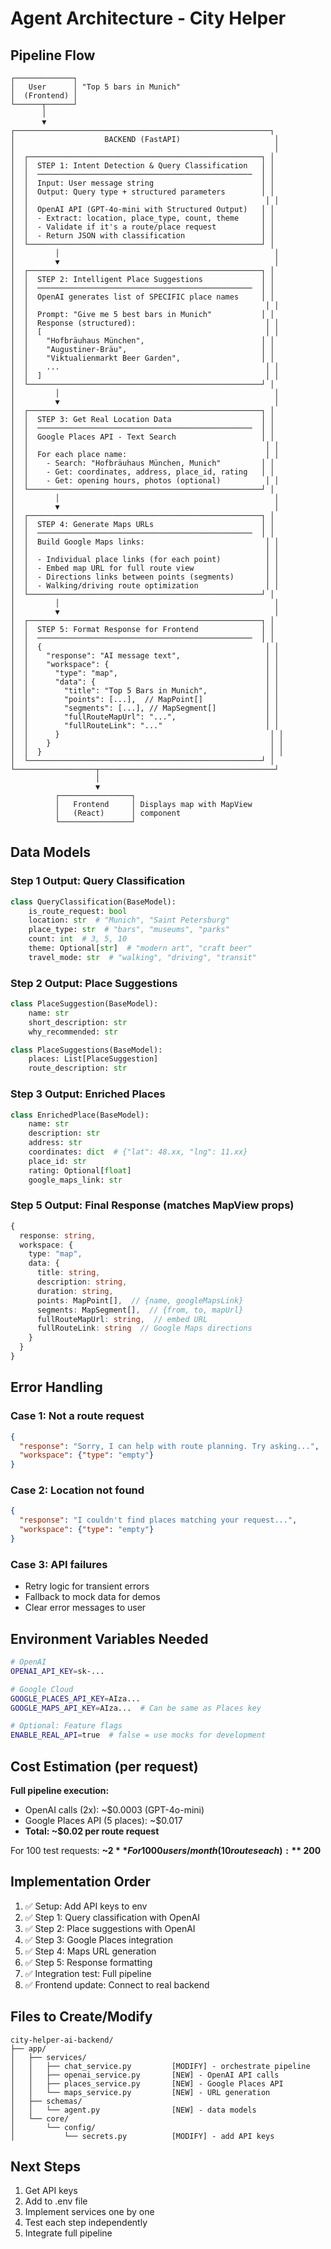 # Agent Architecture - City Helper

## Pipeline Flow

```
┌─────────────┐
│   User      │ "Top 5 bars in Munich"
│  (Frontend) │
└──────┬──────┘
       │
       ▼
┌─────────────────────────────────────────────────────────┐
│                    BACKEND (FastAPI)                     │
│                                                          │
│  ┌────────────────────────────────────────────────────┐ │
│  │  STEP 1: Intent Detection & Query Classification   │ │
│  │  ────────────────────────────────────────────────  │ │
│  │  Input: User message string                        │ │
│  │  Output: Query type + structured parameters        │ │
│  │                                                     │ │
│  │  OpenAI API (GPT-4o-mini with Structured Output)   │ │
│  │  - Extract: location, place_type, count, theme     │ │
│  │  - Validate if it's a route/place request          │ │
│  │  - Return JSON with classification                 │ │
│  └────────────────────────────────────────────────────┘ │
│         │                                                │
│         ▼                                                │
│  ┌────────────────────────────────────────────────────┐ │
│  │  STEP 2: Intelligent Place Suggestions             │ │
│  │  ────────────────────────────────────────────────  │ │
│  │  OpenAI generates list of SPECIFIC place names     │ │
│  │                                                     │ │
│  │  Prompt: "Give me 5 best bars in Munich"           │ │
│  │  Response (structured):                             │ │
│  │  [                                                  │ │
│  │    "Hofbräuhaus München",                          │ │
│  │    "Augustiner-Bräu",                              │ │
│  │    "Viktualienmarkt Beer Garden",                  │ │
│  │    ...                                              │ │
│  │  ]                                                  │ │
│  └────────────────────────────────────────────────────┘ │
│         │                                                │
│         ▼                                                │
│  ┌────────────────────────────────────────────────────┐ │
│  │  STEP 3: Get Real Location Data                    │ │
│  │  ────────────────────────────────────────────────  │ │
│  │  Google Places API - Text Search                   │ │
│  │                                                     │ │
│  │  For each place name:                               │ │
│  │    - Search: "Hofbräuhaus München, Munich"         │ │
│  │    - Get: coordinates, address, place_id, rating   │ │
│  │    - Get: opening hours, photos (optional)          │ │
│  └────────────────────────────────────────────────────┘ │
│         │                                                │
│         ▼                                                │
│  ┌────────────────────────────────────────────────────┐ │
│  │  STEP 4: Generate Maps URLs                        │ │
│  │  ────────────────────────────────────────────────  │ │
│  │  Build Google Maps links:                           │ │
│  │                                                     │ │
│  │  - Individual place links (for each point)          │ │
│  │  - Embed map URL for full route view                │ │
│  │  - Directions links between points (segments)       │ │
│  │  - Walking/driving route optimization               │ │
│  └────────────────────────────────────────────────────┘ │
│         │                                                │
│         ▼                                                │
│  ┌────────────────────────────────────────────────────┐ │
│  │  STEP 5: Format Response for Frontend              │ │
│  │  ────────────────────────────────────────────────  │ │
│  │  {                                                  │ │
│  │    "response": "AI message text",                   │ │
│  │    "workspace": {                                   │ │
│  │      "type": "map",                                 │ │
│  │      "data": {                                      │ │
│  │        "title": "Top 5 Bars in Munich",             │ │
│  │        "points": [...],  // MapPoint[]              │ │
│  │        "segments": [...], // MapSegment[]           │ │
│  │        "fullRouteMapUrl": "...",                    │ │
│  │        "fullRouteLink": "..."                       │ │
│  │      }                                               │ │
│  │    }                                                 │ │
│  │  }                                                   │ │
│  └────────────────────────────────────────────────────┘ │
└──────────────────┬───────────────────────────────────────┘
                   │
                   ▼
          ┌────────────────┐
          │   Frontend     │ Displays map with MapView
          │   (React)      │ component
          └────────────────┘
```

## Data Models

### Step 1 Output: Query Classification
```python
class QueryClassification(BaseModel):
    is_route_request: bool
    location: str  # "Munich", "Saint Petersburg"
    place_type: str  # "bars", "museums", "parks"
    count: int  # 3, 5, 10
    theme: Optional[str]  # "modern art", "craft beer"
    travel_mode: str  # "walking", "driving", "transit"
```

### Step 2 Output: Place Suggestions
```python
class PlaceSuggestion(BaseModel):
    name: str
    short_description: str
    why_recommended: str

class PlaceSuggestions(BaseModel):
    places: List[PlaceSuggestion]
    route_description: str
```

### Step 3 Output: Enriched Places
```python
class EnrichedPlace(BaseModel):
    name: str
    description: str
    address: str
    coordinates: dict  # {"lat": 48.xx, "lng": 11.xx}
    place_id: str
    rating: Optional[float]
    google_maps_link: str
```

### Step 5 Output: Final Response (matches MapView props)
```typescript
{
  response: string,
  workspace: {
    type: "map",
    data: {
      title: string,
      description: string,
      duration: string,
      points: MapPoint[],  // {name, googleMapsLink}
      segments: MapSegment[],  // {from, to, mapUrl}
      fullRouteMapUrl: string,  // embed URL
      fullRouteLink: string  // Google Maps directions
    }
  }
}
```

## Error Handling

### Case 1: Not a route request
```json
{
  "response": "Sorry, I can help with route planning. Try asking...",
  "workspace": {"type": "empty"}
}
```

### Case 2: Location not found
```json
{
  "response": "I couldn't find places matching your request...",
  "workspace": {"type": "empty"}
}
```

### Case 3: API failures
- Retry logic for transient errors
- Fallback to mock data for demos
- Clear error messages to user

## Environment Variables Needed

```bash
# OpenAI
OPENAI_API_KEY=sk-...

# Google Cloud
GOOGLE_PLACES_API_KEY=AIza...
GOOGLE_MAPS_API_KEY=AIza...  # Can be same as Places key

# Optional: Feature flags
ENABLE_REAL_API=true  # false = use mocks for development
```

## Cost Estimation (per request)

**Full pipeline execution:**
- OpenAI calls (2x): ~$0.0003 (GPT-4o-mini)
- Google Places API (5 places): ~$0.017
- **Total: ~$0.02 per route request**

For 100 test requests: **~$2**
For 1000 users/month (10 routes each): **~$200**

## Implementation Order

1. ✅ Setup: Add API keys to env
2. ✅ Step 1: Query classification with OpenAI
3. ✅ Step 2: Place suggestions with OpenAI
4. ✅ Step 3: Google Places integration
5. ✅ Step 4: Maps URL generation
6. ✅ Step 5: Response formatting
7. ✅ Integration test: Full pipeline
8. ✅ Frontend update: Connect to real backend

## Files to Create/Modify

```
city-helper-ai-backend/
├── app/
│   ├── services/
│   │   ├── chat_service.py         [MODIFY] - orchestrate pipeline
│   │   ├── openai_service.py       [NEW] - OpenAI API calls
│   │   ├── places_service.py       [NEW] - Google Places API
│   │   └── maps_service.py         [NEW] - URL generation
│   ├── schemas/
│   │   └── agent.py                [NEW] - data models
│   └── core/
│       └── config/
│           └── secrets.py          [MODIFY] - add API keys
```

## Next Steps

1. Get API keys
2. Add to .env file
3. Implement services one by one
4. Test each step independently
5. Integrate full pipeline
